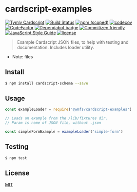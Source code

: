 # cardscript-examples

[![Tymly Cardscript](https://img.shields.io/badge/tymly-cardscript-blue.svg)](https://tymly.io/)
[![Build Status](https://travis-ci.com/wmfs/cardscript-examples.svg?branch=master)](https://travis-ci.com/wmfs/cardscript-examples)
[![npm (scoped)](https://img.shields.io/npm/v/@wmfs/cardscript-examples.svg)](https://www.npmjs.com/package/@wmfs/cardscript-examples) 
[![codecov](https://codecov.io/gh/wmfs/cardscript-examples/branch/master/graph/badge.svg)](https://codecov.io/gh/wmfs/cardscript-examples) 
[![CodeFactor](https://www.codefactor.io/repository/github/wmfs/cardscript-examples/badge)](https://www.codefactor.io/repository/github/wmfs/cardscript-examples) 
[![Dependabot badge](https://img.shields.io/badge/Dependabot-active-brightgreen.svg)](https://dependabot.com/) 
[![Commitizen friendly](https://img.shields.io/badge/commitizen-friendly-brightgreen.svg)](http://commitizen.github.io/cz-cli/) 
[![JavaScript Style Guide](https://img.shields.io/badge/code_style-standard-brightgreen.svg)](https://standardjs.com) 
[![license](https://img.shields.io/github/license/mashape/apistatus.svg)](https://github.com/wmfs/tymly/blob/master/packages/concrete-paths/LICENSE)

> Example Cardscript JSON files, to help with testing and documentation. Includes loader utility.

* Note: files

## <a name="install"></a>Install
```bash
$ npm install cardscript-schema --save
```

## <a name="usage"></a>Usage

```javascript
const exampleLoader = require('@wmfs/cardscript-examples')

// Loads an example from the /lib/fixtures dir.
// Param is name of JSON file, without .json

const simpleFormExample = exampleLoader('simple-form')

```

## <a name="test"></a>Testing

```bash
$ npm test
```

## <a name="license"></a>License
[MIT](https://github.com/wmfs/cardscript/blob/master/LICENSE)
